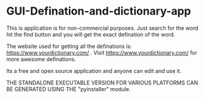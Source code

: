 # GUI-Defination-and-dictionary-app
This is application is for non-commercial purposes.
Just search for the word hit the find button and you will get the exact defination of the word.

The website used for getting all the definations is: https://www.yourdictionary.com/ .
Visit https://www.yourdictionary.com/ for more awesome definations.

Its a free and open source application and anyone can edit and use it.

THE STANDALONE EXECUTABLE VERSION FOR VARIOUS PLATFORMS CAN BE GENERATED USING THE "pyinstaller" module.
